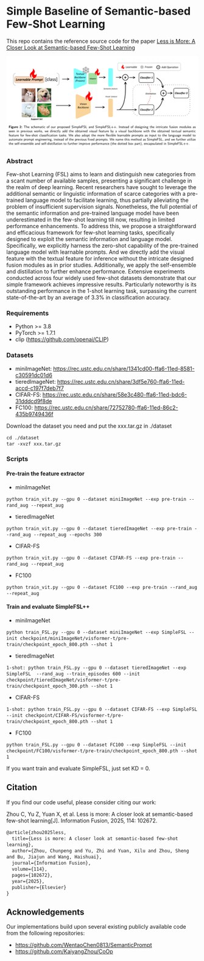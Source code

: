 # Simple Baseline of Semantic-based Few-Shot Learning

This repo contains the reference source code for the paper [Less is More: A Closer Look at Semantic-based Few-Shot Learning](https://arxiv.org/abs/2401.05010)


![1716991886685](image/README/1716991886685.png)

### Abstract
Few-shot Learning (FSL) aims to learn and distinguish new categories from a scant number of available samples, presenting a significant challenge in the realm of deep learning. Recent researchers have sought to leverage the additional semantic or linguistic information of scarce categories with a pre-trained language model to facilitate learning, thus partially alleviating the problem of insufficient supervision signals. Nonetheless, the full potential of the semantic information and pre-trained language model have been underestimated in the few-shot learning till now, resulting in limited performance enhancements. To address this,  we propose a straightforward and efficacious framework for few-shot learning tasks, specifically designed to exploit the semantic information and language model. Specifically, we explicitly harness the zero-shot capability of the pre-trained language model with learnable prompts. And we directly add the visual feature with the textual feature for inference without the intricate designed fusion modules as in prior  studies. Additionally, we apply the self-ensemble and distillation to further enhance performance. Extensive experiments conducted across four widely used few-shot datasets demonstrate that our simple framework achieves impressive results. Particularly noteworthy is its outstanding performance in the 1-shot learning task, surpassing the current state-of-the-art by an average of 3.3\% in classification accuracy. 


### Requirements
* Python >= 3.8
* PyTorch >= 1.7.1
* clip (https://github.com/openai/CLIP)


### Datasets
* miniImageNet: https://rec.ustc.edu.cn/share/1341cd00-ffa6-11ed-8581-c30591dc01d6
* tieredImageNet: https://rec.ustc.edu.cn/share/3df5e760-ffa6-11ed-accd-c197f7deb7f7
* CIFAR-FS: https://rec.ustc.edu.cn/share/58e3c480-ffa6-11ed-bdc6-31dddcd9f8de
* FC100: https://rec.ustc.edu.cn/share/72752780-ffa6-11ed-86c2-435b9749436f


Download the dataset you need and put the xxx.tar.gz in ./dataset
```
cd ./dataset
tar -xvzf xxx.tar.gz
```

### Scripts
#### Pre-train the feature extractor
* miniImageNet
```
python train_vit.py --gpu 0 --dataset miniImageNet --exp pre-train --rand_aug --repeat_aug
```
* tieredImageNet
```
python train_vit.py --gpu 0 --dataset tieredImageNet --exp pre-train --rand_aug --repeat_aug --epochs 300
```
* CIFAR-FS
```
python train_vit.py --gpu 0 --dataset CIFAR-FS --exp pre-train --rand_aug --repeat_aug
```
* FC100
```
python train_vit.py --gpu 0 --dataset FC100 --exp pre-train --rand_aug --repeat_aug
```

#### Train and evaluate SimpleFSL++
* miniImageNet
```
python train_FSL.py --gpu 0 --dataset miniImageNet --exp SimpleFSL --init checkpoint/miniImageNet/visformer-t/pre-train/checkpoint_epoch_800.pth --shot 1
```

* tieredImageNet
```
1-shot: python train_FSL.py --gpu 0 --dataset tieredImageNet --exp SimpleFSL  --rand_aug --train_episodes 600 --init checkpoint/tieredImageNet/visformer-t/pre-train/checkpoint_epoch_300.pth --shot 1
```

* CIFAR-FS
```
1-shot: python train_FSL.py --gpu 0 --dataset CIFAR-FS --exp SimpleFSL --init checkpoint/CIFAR-FS/visformer-t/pre-train/checkpoint_epoch_800.pth --shot 1
```
* FC100
```
python train_FSL.py --gpu 0 --dataset FC100 --exp SimpleFSL --init checkpoint/FC100/visformer-t/pre-train/checkpoint_epoch_800.pth --shot 1
```
If you want train and evaluate SimpleFSL, just set KD = 0.




## Citation
If you find our code useful, please consider citing our work:

Zhou C, Yu Z, Yuan X, et al. Less is more: A closer look at semantic-based few-shot learning[J]. Information Fusion, 2025, 114: 102672.
```
@article{zhou2025less,
  title={Less is more: A closer look at semantic-based few-shot learning},
  author={Zhou, Chunpeng and Yu, Zhi and Yuan, Xilu and Zhou, Sheng and Bu, Jiajun and Wang, Haishuai},
  journal={Information Fusion},
  volume={114},
  pages={102672},
  year={2025},
  publisher={Elsevier}
}
```

## Acknowledgements
Our implementations build upon several existing publicly available code from the following repositories:

* https://github.com/WentaoChen0813/SemanticPrompt
* https://github.com/KaiyangZhou/CoOp
